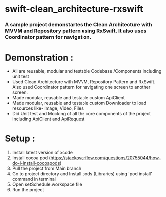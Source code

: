 # swift-clean_architecture-rxswift

### A sample project demonstartes the Clean Architecture with MVVM and Repository pattern using RxSwift. It also uses Coordinator pattern for navigation. 

# Demonstration :  
- All are reusable, modular and testable Codebase /Components including unit test 
- Used Clean Architecture with MVVM, Repository Pattern and RxSwift. Also used Coordinator pattern for navigating one screen to another screen. 
- Made modular, reusable and testable  custom ApiClient
- Made modular, reusable and testable  custom Downloader to load resources like- Image, Video, Files. 
- Did Unit test and Mocking  of all the core components of the project including ApiClient and ApiRequest 

# Setup : 

1. Install latest version of xcode 
2. Install cocoa pod  (https://stackoverflow.com/questions/20755044/how-do-i-install-cocoapods)
3. Pull the project from Main branch 
4. Go to project directory and Install pods (Libraries) using 'pod install' command in terminal
5. Open setSchedule.workspace file 
6. Run the project 
